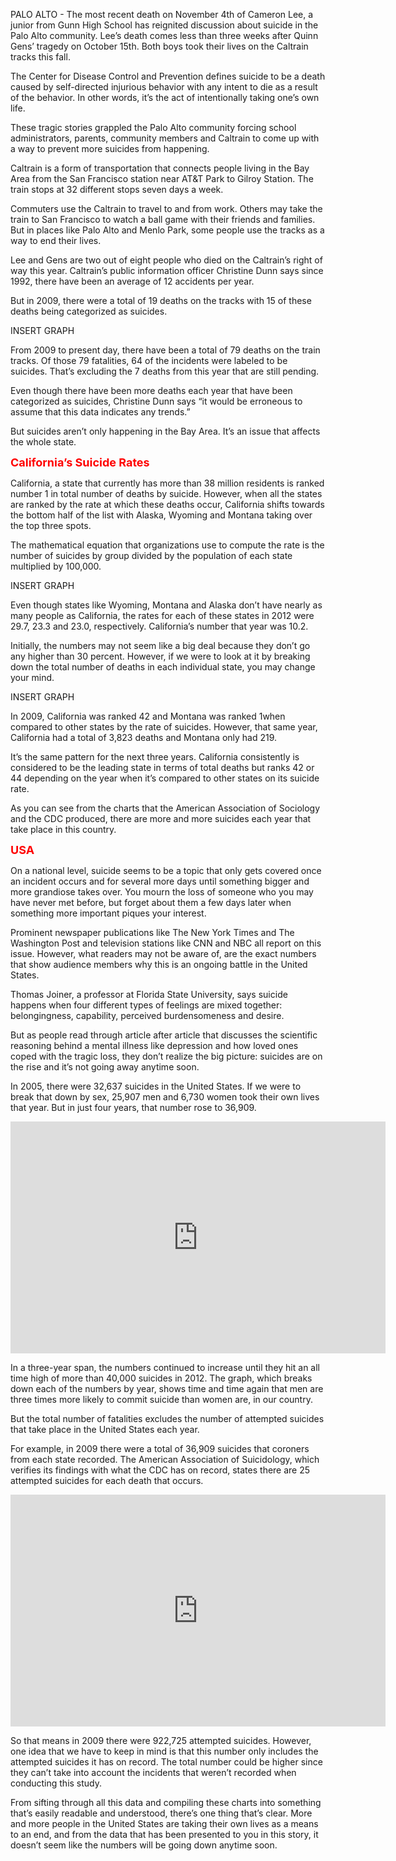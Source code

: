 
PALO ALTO - The most recent death on November 4th of Cameron Lee, a junior from Gunn High School has reignited discussion about suicide in the Palo Alto community. Lee’s death comes less than three weeks after Quinn Gens’ tragedy on October 15th. Both boys took their lives on the Caltrain tracks this fall.

The Center for Disease Control and Prevention defines suicide to be a death caused by self-directed injurious behavior with any intent to die as a result of the behavior. In other words, it’s the act of intentionally taking one’s own life.

These tragic stories grappled the Palo Alto community forcing school administrators, parents, community members and Caltrain to come up with a way to prevent more suicides from happening.

Caltrain is a form of transportation that connects people living in the Bay Area from the San Francisco station near AT&T Park to Gilroy Station. The train stops at 32 different stops seven days a week. 

Commuters use the Caltrain to travel to and from work. Others may take the train to San Francisco to watch a ball game with their friends and families. But in places like Palo Alto and Menlo Park, some people use the tracks as a way to end their lives.  

Lee and Gens are two out of eight people who died on the Caltrain’s right of way this year. Caltrain’s public information officer Christine Dunn says since 1992, there have been an average of 12 accidents per year.

But in 2009, there were a total of 19 deaths on the tracks with 15 of these deaths being categorized as suicides.

INSERT GRAPH 

From 2009 to present day, there have been a total of 79 deaths on the train tracks. Of those 79 fatalities, 64 of the incidents were labeled to be suicides. That’s excluding the 7 deaths from this year that are still pending.

Even though there have been more deaths each year that have been categorized as suicides, Christine Dunn says “it would be erroneous to assume that this data indicates any trends.”

But suicides aren’t only happening in the Bay Area. It’s an issue that affects the whole state.




<p><b> <font size="4" color="red"> California’s Suicide Rates </font> </b></p>

California, a state that currently has more than 38 million residents is ranked number 1 in total number of deaths by suicide. However, when all the states are ranked by the rate at which these deaths occur, California shifts towards the bottom half of the list with Alaska, Wyoming and Montana taking over the top three spots.

The mathematical equation that organizations use to compute the rate is the number of suicides by group divided by the population of each state multiplied by 100,000. 

INSERT GRAPH

Even though states like Wyoming, Montana and Alaska don’t have nearly as many people as California, the rates for each of these states in 2012 were 29.7, 23.3 and 23.0, respectively. California’s number that year was 10.2.

Initially, the numbers may not seem like a big deal because they don’t go any higher than 30 percent. However, if we were to look at it by breaking down the total number of deaths in each individual state, you may change your mind.

INSERT GRAPH

In 2009, California was ranked 42 and Montana was ranked 1when compared to other states by the rate of suicides. However, that same year, California had a total of 3,823 deaths and Montana only had 219.

It’s the same pattern for the next three years. California consistently is considered to be the leading state in terms of total deaths but ranks 42 or 44 depending on the year when it’s compared to other states on its suicide rate.

As you can see from the charts that the American Association of Sociology and the CDC produced, there are more and more suicides each year that take place in this country.




<p><b> <font size="4" color="red"> USA </font> </b></p>

On a national level, suicide seems to be a topic that only gets covered once an incident occurs and for several more days until something bigger and more grandiose takes over. You mourn the loss of someone who you may have never met before, but forget about them a few days later when something more important piques your interest. 

Prominent newspaper publications like The New York Times and The Washington Post and television stations like CNN and NBC all report on this issue. However, what readers may not be aware of, are the exact numbers that show audience members why this is an ongoing battle in the United States.


Thomas Joiner, a professor at Florida State University, says suicide happens when four different types of feelings are mixed together: belongingness, capability, perceived burdensomeness and desire.

But as people read through article after article that discusses the scientific reasoning behind a mental illness like depression and how loved ones coped with the tragic loss, they don’t realize the big picture: suicides are on the rise and it’s not going away anytime soon.

In 2005, there were 32,637 suicides in the United States. If we were to break that down by sex, 25,907 men and 6,730 women took their own lives that year. But in just four years, that number rose to 36,909. 

<iframe width="600" height="371" seamless frameborder="0" scrolling="no" src="https://docs.google.com/spreadsheets/d/13JGDBcXyNgCKHvGZAmXv_iYeSL3FFwc7gUGSJW0yd3Y/pubchart?oid=680841371&amp;format=interactive"></iframe>


In a three-year span, the numbers continued to increase until they hit an all time high of more than 40,000 suicides in 2012.  The graph, which breaks down each of the numbers by year, shows time and time again that men are three times more likely to commit suicide than women are, in our country.

But the total number of fatalities excludes the number of attempted suicides that take place in the United States each year. 

For example, in 2009 there were a total of 36,909 suicides that coroners from each state recorded. The American Association of Suicidology, which verifies its findings with what the CDC has on record, states there are 25 attempted suicides for each death that occurs.

<iframe width="600" height="371" seamless frameborder="0" scrolling="no" src="https://docs.google.com/spreadsheets/d/1YybyVn_Z9Um5ntq0_763pNPTXwQXqr0ywhr1wnTIklA/pubchart?oid=220816095&amp;format=interactive"></iframe>

So that means in 2009 there were 922,725 attempted suicides. However, one idea that we have to keep in mind is that this number only includes the attempted suicides it has on record. The total number could be higher since they can’t take into account the incidents that weren’t recorded when conducting this study.

From sifting through all this data and compiling these charts into something that’s easily readable and understood, there’s one thing that’s clear. More and more people in the United States are taking their own lives as a means to an end, and from the data that has been presented to you in this story, it doesn’t seem like the numbers will be going down anytime soon.
